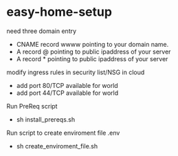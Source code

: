 # easy-home-setup

need three domain entry

* CNAME record wwww pointing to your domain name.
* A record @ pointing to public ipaddress of your server
* A record * pointing to public ipaddress of your server

modify ingress rules in security list/NSG in cloud

* add port 80/TCP available for world
* add port 44/TCP available for world 

Run PreReq script
* sh install_prereqs.sh

Run script to create enviroment file .env
* sh create_enviroment_file.sh  
